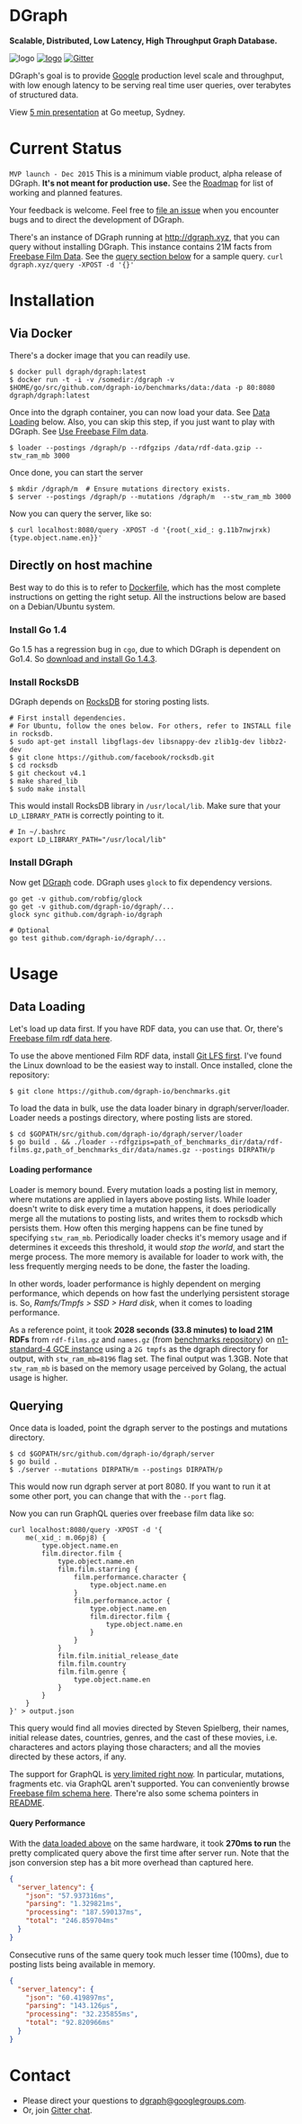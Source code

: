 # DGraph
**Scalable, Distributed, Low Latency, High Throughput Graph Database.**

![logo](https://img.shields.io/badge/status-alpha-red.svg)
[![logo](https://img.shields.io/badge/Mailing%20List-dgraph-brightgreen.svg)](https://groups.google.com/forum/#!forum/dgraph)
[![Gitter](https://badges.gitter.im/Join%20Chat.svg)](https://gitter.im/dgraph-io/dgraph?utm_source=badge&utm_medium=badge&utm_campaign=pr-badge)

DGraph's goal is to provide [Google](https://www.google.com) production level scale and throughput,
with low enough latency to be serving real time user queries, over terabytes of structured data.

View [5 min presentation](http://go-talks.appspot.com/github.com/dgraph-io/dgraph/present/sydney5mins/g.slide#1) at Go meetup, Sydney.

# Current Status

`MVP launch - Dec 2015`
This is a minimum viable product, alpha release of DGraph. **It's not meant for production use.**
See the [Roadmap](https://github.com/dgraph-io/dgraph/issues/1) for list of working and planned features.

Your feedback is welcome. Feel free to [file an issue](https://github.com/dgraph-io/dgraph/issues)
when you encounter bugs and to direct the development of DGraph.

There's an instance of DGraph running at http://dgraph.xyz, that you can query without installing DGraph.
This instance contains 21M facts from [Freebase Film Data](http://www.freebase.com/film).
See the [query section below](#querying) for a sample query.
`curl dgraph.xyz/query -XPOST -d '{}'`

# Installation

## Via Docker
There's a docker image that you can readily use.
```
$ docker pull dgraph/dgraph:latest
$ docker run -t -i -v /somedir:/dgraph -v $HOME/go/src/github.com/dgraph-io/benchmarks/data:/data -p 80:8080 dgraph/dgraph:latest
```

Once into the dgraph container, you can now load your data. See [Data Loading](#data-loading) below.
Also, you can skip this step, if you just want to play with DGraph. See [Use Freebase Film data](#use-freebase-film-data).
```
$ loader --postings /dgraph/p --rdfgzips /data/rdf-data.gzip --stw_ram_mb 3000
```
Once done, you can start the server
```
$ mkdir /dgraph/m  # Ensure mutations directory exists.
$ server --postings /dgraph/p --mutations /dgraph/m  --stw_ram_mb 3000
```

Now you can query the server, like so:
```
$ curl localhost:8080/query -XPOST -d '{root(_xid_: g.11b7nwjrxk) {type.object.name.en}}'
```

## Directly on host machine
Best way to do this is to refer to [Dockerfile](Dockerfile), which has the most complete
instructions on getting the right setup.
All the instructions below are based on a Debian/Ubuntu system.

### Install Go 1.4
Go 1.5 has a regression bug in `cgo`, due to which DGraph is dependent on Go1.4.
So [download and install Go 1.4.3](https://golang.org/dl/).

### Install RocksDB
DGraph depends on [RocksDB](https://github.com/facebook/rocksdb) for storing posting lists.

```
# First install dependencies.
# For Ubuntu, follow the ones below. For others, refer to INSTALL file in rocksdb.
$ sudo apt-get install libgflags-dev libsnappy-dev zlib1g-dev libbz2-dev
$ git clone https://github.com/facebook/rocksdb.git
$ cd rocksdb
$ git checkout v4.1
$ make shared_lib
$ sudo make install
```

This would install RocksDB library in `/usr/local/lib`. Make sure that your `LD_LIBRARY_PATH` is correctly pointing to it.

```
# In ~/.bashrc
export LD_LIBRARY_PATH="/usr/local/lib"
```

### Install DGraph
Now get [DGraph](https://github.com/dgraph-io/dgraph) code. DGraph uses `glock` to fix dependency versions.
```
go get -v github.com/robfig/glock
go get -v github.com/dgraph-io/dgraph/...
glock sync github.com/dgraph-io/dgraph

# Optional
go test github.com/dgraph-io/dgraph/...
```

# Usage

## Data Loading
Let's load up data first. If you have RDF data, you can use that.
Or, there's [Freebase film rdf data here](https://github.com/dgraph-io/benchmarks).

To use the above mentioned Film RDF data, install [Git LFS first](https://git-lfs.github.com/). I've found the Linux download to be the easiest way to install.
Once installed, clone the repository:
```
$ git clone https://github.com/dgraph-io/benchmarks.git
```

To load the data in bulk, use the data loader binary in dgraph/server/loader.
Loader needs a postings directory, where posting lists are stored.

```
$ cd $GOPATH/src/github.com/dgraph-io/dgraph/server/loader
$ go build . && ./loader --rdfgzips=path_of_benchmarks_dir/data/rdf-films.gz,path_of_benchmarks_dir/data/names.gz --postings DIRPATH/p
```

#### Loading performance
Loader is memory bound. Every mutation loads a posting list in memory, where mutations
are applied in layers above posting lists.
While loader doesn't write to disk every time a mutation happens, it does periodically
merge all the mutations to posting lists, and writes them to rocksdb which persists them.
How often this merging happens can be fine tuned by specifying `stw_ram_mb`.
Periodically loader checks it's memory usage and if determines it exceeds this threshold,
it would *stop the world*, and start the merge process.
The more memory is available for loader to work with, the less frequently merging needs to be done, the faster the loading.

In other words, loader performance is highly dependent on merging performance, which depends on how fast the underlying persistent storage is.
So, *Ramfs/Tmpfs > SSD > Hard disk*, when it comes to loading performance.

As a reference point, it took **2028 seconds (33.8 minutes) to load 21M RDFs** from `rdf-films.gz` and `names.gz`
(from [benchmarks repository](https://github.com/dgraph-io/benchmarks/tree/master/data)) on
[n1-standard-4 GCE instance](https://cloud.google.com/compute/docs/machine-types)
using a `2G tmpfs` as the dgraph directory for output, with `stw_ram_mb=8196` flag set.
The final output was 1.3GB.
Note that `stw_ram_mb` is based on the memory usage perceived by Golang, the actual usage is higher.

## Querying
Once data is loaded, point the dgraph server to the postings and mutations directory.
```
$ cd $GOPATH/src/github.com/dgraph-io/dgraph/server
$ go build .
$ ./server --mutations DIRPATH/m --postings DIRPATH/p
```

This would now run dgraph server at port 8080. If you want to run it at some other port, you can change that with the `--port` flag.

Now you can run GraphQL queries over freebase film data like so:
```
curl localhost:8080/query -XPOST -d '{
	me(_xid_: m.06pj8) {
		type.object.name.en
		film.director.film {
			type.object.name.en
			film.film.starring {
				film.performance.character {
					type.object.name.en
				}
				film.performance.actor {
					type.object.name.en
					film.director.film {
						type.object.name.en
					}
				}
			}
			film.film.initial_release_date
			film.film.country
			film.film.genre {
				type.object.name.en
			}
		}
	}
}' > output.json
```
This query would find all movies directed by Steven Spielberg, their names, initial release dates, countries, genres, and the cast of these movies, i.e. characteres and actors playing those characters; and all the movies directed by these actors, if any.

The support for GraphQL is [very limited right now](https://github.com/dgraph-io/dgraph/issues/1). In particular, mutations, fragments etc. via GraphQL aren't supported.
You can conveniently browse [Freebase film schema here](http://www.freebase.com/film/film?schema=&lang=en).
There're also some schema pointers in [README](https://github.com/dgraph-io/benchmarks/blob/master/data/README.md).

#### Query Performance
With the [data loaded above](#loading-performance) on the same hardware,
it took **270ms to run** the pretty complicated query above the first time after server run.
Note that the json conversion step has a bit more overhead than captured here.
```json
{
  "server_latency": {
    "json": "57.937316ms",
    "parsing": "1.329821ms",
    "processing": "187.590137ms",
    "total": "246.859704ms"
  }
}
```

Consecutive runs of the same query took much lesser time (100ms), due to posting lists being available in memory.
```json
{
  "server_latency": {
    "json": "60.419897ms",
    "parsing": "143.126µs",
    "processing": "32.235855ms",
    "total": "92.820966ms"
  }
}
```

# Contact
- Please direct your questions to [dgraph@googlegroups.com](mailto:dgraph@googlegroups.com).
- Or, join [Gitter chat](https://gitter.im/dgraph-io/dgraph?utm_source=share-link&utm_medium=link&utm_campaign=share-link).
